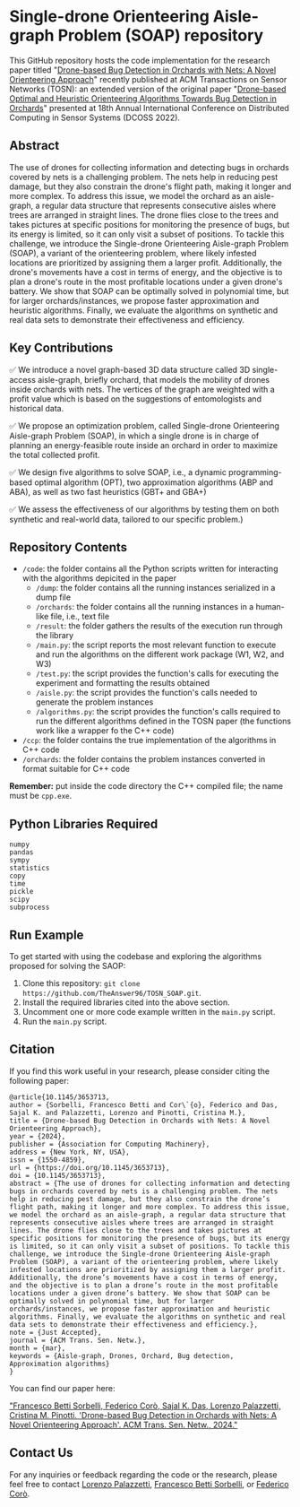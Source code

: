 # Single-drone Orienteering Aisle-graph Problem (SOAP) repository

This GitHub repository hosts the code implementation for the research paper titled "[Drone-based Bug Detection in Orchards with Nets: A Novel Orienteering Approach](https://dx.doi.org/10.1145/3653713)" recently published at ACM Transactions on Sensor Networks (TOSN): an extended version of the original paper "[Drone-based Optimal and Heuristic Orienteering Algorithms Towards Bug Detection in Orchards](https://ieeexplore.ieee.org/document/9881776)" presented at 18th Annual International Conference on Distributed Computing in Sensor Systems (DCOSS 2022).

## Abstract
The use of drones for collecting information and detecting bugs in orchards covered by nets is a challenging problem. 
The nets help in reducing pest damage, but they also constrain the drone's flight path, making it longer and more complex. 
To address this issue, we model the orchard as an aisle-graph, a regular data structure that represents consecutive aisles where trees are arranged in straight lines. 
The drone flies close to the trees and takes pictures at specific positions for monitoring the presence of bugs, but its energy is limited, so it can only visit a subset of positions. 
To tackle this challenge, we introduce the Single-drone Orienteering Aisle-graph Problem (SOAP), a variant of the orienteering problem, where likely infested locations are prioritized by assigning them a larger profit. 
Additionally, the drone's movements have a cost in terms of energy, and the objective is to plan a drone's route in the most profitable locations under a given drone's battery. 
We show that SOAP can be optimally solved in polynomial time, but for larger orchards/instances, we propose faster approximation and heuristic algorithms.
Finally, we evaluate the algorithms on synthetic and real data sets to demonstrate their effectiveness and efficiency.

## Key Contributions

:white_check_mark: We introduce a novel graph-based 3D data structure called 3D single-access aisle-graph, briefly orchard, that models the mobility of drones inside orchards with nets. The vertices of the
graph are weighted with a profit value which is based on the suggestions of entomologists and historical data.

:white_check_mark: We propose an optimization problem, called Single-drone Orienteering Aisle-graph Problem (SOAP), in which a single drone is in charge of planning an energy-feasible route inside an orchard in order to maximize the total collected profit.

:white_check_mark: We design five algorithms to solve SOAP, i.e., a dynamic programming-based optimal algorithm (OPT), two approximation algorithms (ABP and ABA), as well as two fast heuristics (GBT+ and GBA+)

:white_check_mark: We assess the effectiveness of our algorithms by testing them on both synthetic and real-world data, tailored to our specific problem.)

## Repository Contents

- `/code`: the folder contains all the Python scripts written for interacting with the algorithms depicited in the paper
  -  `/dump`: the folder contains all the running instances serialized in a dump file
  -  `/orchards`: the folder contains all the running instances in a human-like file, i.e., text file
  -  `/result`: the folder gathers the results of the execution run through the library
  - `/main.py`: the script reports the most relevant function to execute and run the algorithms on the different work package (W1, W2, and W3)
  - `/test.py`: the script provides the function's calls for executing the experiment and formatting the results obtained
  - `/aisle.py`: the script provides the function's calls needed to generate the problem instances
  - `/algorithms.py`: the script provides the function's calls required to run the different algorithms defined in the TOSN paper (the functions work like a wrapper fo the C++ code)
-  `/ccp`: the folder contains the true implementation of the algorithms in C++ code
  - `/orchards`: the folder contains the problem instances converted in format suitable for C++ code

**Remember:** put inside the code directory the C++ compiled file; the name must be `cpp.exe`.

## Python Libraries Required
```
numpy
pandas
sympy
statistics
copy
time
pickle
scipy
subprocess
```

## Run Example

To get started with using the codebase and exploring the algorithms proposed for solving the SAOP:

1. Clone this repository: `git clone https://github.com/TheAnswer96/TOSN_SOAP.git`.
2. Install the required libraries cited into the above section.
3. Uncomment one or more code example written in the `main.py` script.
4. Run the `main.py` script.

## Citation

If you find this work useful in your research, please consider citing the following paper:

```
@article{10.1145/3653713,
author = {Sorbelli, Francesco Betti and Cor\`{o}, Federico and Das, Sajal K. and Palazzetti, Lorenzo and Pinotti, Cristina M.},
title = {Drone-based Bug Detection in Orchards with Nets: A Novel Orienteering Approach},
year = {2024},
publisher = {Association for Computing Machinery},
address = {New York, NY, USA},
issn = {1550-4859},
url = {https://doi.org/10.1145/3653713},
doi = {10.1145/3653713},
abstract = {The use of drones for collecting information and detecting bugs in orchards covered by nets is a challenging problem. The nets help in reducing pest damage, but they also constrain the drone’s flight path, making it longer and more complex. To address this issue, we model the orchard as an aisle-graph, a regular data structure that represents consecutive aisles where trees are arranged in straight lines. The drone flies close to the trees and takes pictures at specific positions for monitoring the presence of bugs, but its energy is limited, so it can only visit a subset of positions. To tackle this challenge, we introduce the Single-drone Orienteering Aisle-graph Problem (SOAP), a variant of the orienteering problem, where likely infested locations are prioritized by assigning them a larger profit. Additionally, the drone’s movements have a cost in terms of energy, and the objective is to plan a drone’s route in the most profitable locations under a given drone’s battery. We show that SOAP can be optimally solved in polynomial time, but for larger orchards/instances, we propose faster approximation and heuristic algorithms. Finally, we evaluate the algorithms on synthetic and real data sets to demonstrate their effectiveness and efficiency.},
note = {Just Accepted},
journal = {ACM Trans. Sen. Netw.},
month = {mar},
keywords = {Aisle-graph, Drones, Orchard, Bug detection, Approximation algorithms}
}
```
You can find our paper here:

["Francesco Betti Sorbelli, Federico Corò, Sajal K. Das, Lorenzo Palazzetti, Cristina M. Pinotti. 'Drone-based Bug Detection in Orchards with Nets: A Novel Orienteering Approach'. ACM Trans. Sen. Netw., 2024."](https://dl.acm.org/doi/10.1145/3653713)

## Contact Us

For any inquiries or feedback regarding the code or the research, please feel free to contact [Lorenzo Palazzetti](lorenzo.palazzetti@unifi.it), [Francesco Betti Sorbelli](francesco.bettisorbelli@unipg.it), or [Federico Corò](federico.coro@unipd.it).
